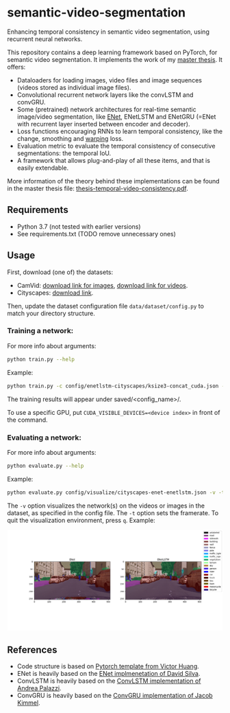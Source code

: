 # semantic-video-segmentation
Enhancing temporal consistency in semantic video segmentation, using recurrent neural networks.

This repository contains a deep learning framework based on PyTorch, for semantic video segmentation. It implements 
the work of my [master thesis](thesis-temporal-video-consistency.pdf). It offers:
- Dataloaders for loading images, video files and image sequences (videos stored as individual image files).
- Convolutional recurrent network layers like the convLSTM and convGRU. 
- Some (pretrained) network architectures for real-time semantic image/video segmentation, like 
    [ENet](https://arxiv.org/abs/1606.02147v1), ENetLSTM and ENetGRU (=ENet with recurrent layer inserted between 
    encoder and decoder).
- Loss functions encouraging RNNs to learn temporal consistency, like the change, smoothing and 
    [warping](http://openaccess.thecvf.com/content_ECCV_2018/html/Wei-Sheng_Lai_Real-Time_Blind_Video_ECCV_2018_paper.html) 
    loss.
- Evaluation metric to evaluate the temporal consistency of consecutive segmentations: the temporal IoU.
- A framework that allows plug-and-play of all these items, and that is easily extendable.

More information of the theory behind these implementations can be found in the master thesis file: 
    [thesis-temporal-video-consistency.pdf](thesis-temporal-video-consistency.pdf).

## Requirements
- Python 3.7 (not tested with earlier versions)
- See requirements.txt  (TODO remove unnecessary ones)

## Usage

First, download (one of) the datasets:
- CamVid:
[download link for images](https://github.com/alexgkendall/SegNet-Tutorial/tree/master/CamVid), 
[download link for videos](http://mi.eng.cam.ac.uk/research/projects/VideoRec/CamVid/).
- Cityscapes: 
[download link](https://www.cityscapes-dataset.com/).

Then, update the dataset configuration file `data/dataset/config.py` to match your directory structure.

### Training a network:
For more info about arguments:
```bash
python train.py --help
```
Example:
```bash
python train.py -c config/enetlstm-cityscapes/ksize3-concat_cuda.json --cuda
```
The training results will appear under saved/<config_name>/. 

To use a specific GPU, put `CUDA_VISIBLE_DEVICES=<device index>` in front of the command. 

### Evaluating a network: 
For more info about arguments: 
```bash
python evaluate.py --help
```
Example: 
```bash
python evaluate.py config/visualize/cityscapes-enet-enetlstm.json -v -t 0.1 --cuda
```
The `-v` option visualizes the network(s) on the videos or images in the dataset, as specified in the config file. 
The `-t` option sets the framerate. 
To quit the visualization environment, press `q`. Example: 

![alt text](examples/example.png "Example image")

## References

- Code structure is based on [Pytorch template from Victor Huang](https://github.com/victoresque/pytorch-template).
- ENet is heavily based on the [ENet implmenetation of David Silva](http://www.dropwizard.io/1.0.2/docs/).
- ConvLSTM is heavily based on the [ConvLSTM implementation of Andrea Palazzi](https://github.com/ndrplz/ConvLSTM_pytorch/blob/master/convlstm.py).
- ConvGRU is heavily based on the [ConvGRU implementation of Jacob Kimmel](https://github.com/jacobkimmel/pytorch_convgru/blob/master/convgru.py).
